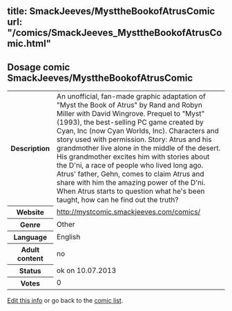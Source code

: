 title: SmackJeeves/MysttheBookofAtrusComic
url: "/comics/SmackJeeves_MysttheBookofAtrusComic.html"
---
Dosage comic SmackJeeves/MysttheBookofAtrusComic
-----------------------------------------

<p id="msg"></p>
<script type="text/javascript">
if (window.location.search === '?edit_info_mail=sent_ok') {
  var elem = document.getElementById("msg");
  elem.innerHTML = 'Edited information sucessfully sent for review, which is usually done daily. Thanks!';
  elem.className = 'ok';
}
</script>
<table class="comicinfo">
<tr>
<th>Description</th><td>An unofficial, fan-made graphic adaptation of &quot;Myst the Book of Atrus&quot; by Rand and Robyn Miller with David Wingrove. Prequel to &quot;Myst&quot; (1993), the best-selling PC game created by Cyan, Inc (now Cyan Worlds, Inc). Characters and story used with permission. Story: Atrus and his grandmother live alone in the middle of the desert. His grandmother excites him with stories about the D'ni, a race of people who lived long ago. Atrus' father, Gehn, comes to claim Atrus and share with him the amazing power of the D'ni. When Atrus starts to question what he's been taught, how can he find out the truth?</td>
</tr>
<tr>
<th>Website</th><td><a href="http://mystcomic.smackjeeves.com/comics/">http://mystcomic.smackjeeves.com/comics/</a></td>
</tr>
<tr>
<th>Genre</th><td>Other</td>
</tr>
<tr>
<th>Language</th><td>English</td>
</tr>
<tr>
<th>Adult content</th><td>no</td>
</tr>
<tr>
<th>Status</th><td>ok on 10.07.2013</td>
</tr>
<tr>
<th>Votes</th><td>0</td>
</tr>
</table>

[Edit this info](SmackJeeves_MysttheBookofAtrusComic_edit.html) or go back to the [comic list](../comic-index.html).
